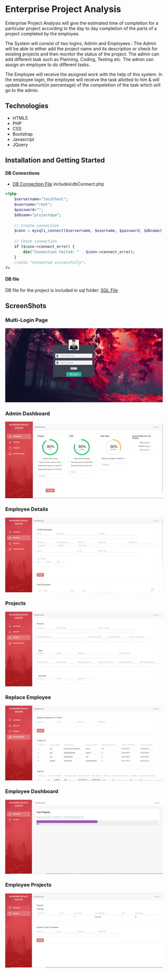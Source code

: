 # Enterprise Project Analysis

Enterprise Project Analysis will give the estimated time of completion for a particular project according to the day to day completion of the parts of a project completed by the employee.

The System will consist of two logins, Admin and Employees :
The Admin will be able to either add the project name and its description or check for existing projects and then monitor the status of the project. The admin can add different task such as Planning, Coding, Testing etc. The admin can assign an employee to do different tasks.

The Employee will receive the assigned work with the help of this system. In the employee login, the employee will receive the task allotted to him & will update the amount(in percentage) of the compeletion of the task which will go to the admin.

## Technologies

- HTML5
- PHP
- CSS
- Bootstrap
- Javascript
- JQuery

## Installation and Getting Started

#### DB Connections 
 - [DB Connection File](includes/dbConnect.php) includes\dbConnect.php
```php
<?php
    $servername="localhost";
    $username="root";
    $password="";
    $dbname="projectepa";

    // Create connection
    $conn = mysqli_connect($servername, $username, $password, $dbname);

    // Check connection
    if ($conn->connect_error) {
        die("Connection failed: " . $conn->connect_error);
    }
    //echo "Connected successfully";
?>
```

#### DB file

DB file for the project is included in sql folder: [SQL File](./sql/projectepa.sql) 


## ScreenShots

### Multi-Login Page

![](images/Login_Page.png)

### Admin Dashboard

![](images/Admin_Dashboard.png)

### Employee Details

![](images/Employees_Details_Insertion.png)

### Projects

![](images/Project_Insertion.png)

### Replace Employee

![](images/Replace_Employees.png)

### Employee Dashboard

![](images/Employee_Dashboard.png)

### Employee Projects

![](images/Employee_Projects.png)
